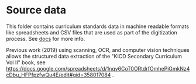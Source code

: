 Source data
===========
This folder contains curriculum standards data in machine readable formats like
spreadsheets and CSV files that are used as part of the digitization process.
See [docs](https://rocdata.readthedocs.io/en/latest/importers/standards_spreadsheet.html) for more info.

Previous work (2019) using scanning, OCR, and computer vision techniques allows the
structured data extraction of the "KICD Secondary Curriculum Vol II" book, see
https://docs.google.com/spreadsheets/d/1nqv6CoT0ORtdrfOmhePiGmkNz4cDbu_HFPfpzfwQu4E/edit#gid=358017084 .

